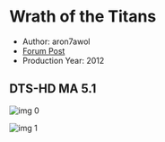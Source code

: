 # Wrath of the Titans

* Author: aron7awol
* [Forum Post](https://www.avsforum.com/threads/bass-eq-for-filtered-movies.2995212/post-58302670)
* Production Year: 2012

## DTS-HD MA 5.1

![img 0](https://i.imgur.com/M4Uu17D.jpg)

![img 1](https://i.imgur.com/UtW1EXk.jpg)

